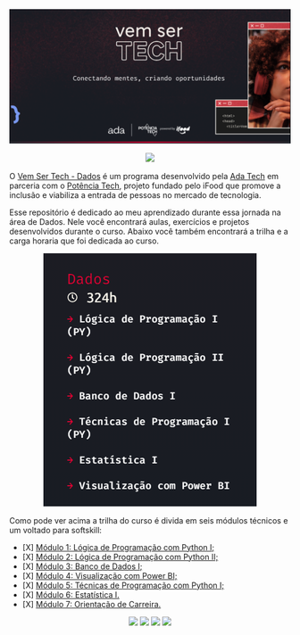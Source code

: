 <img src="Vem-ser-tech.png">
<p align="center">
  <img src="https://img.shields.io/static/v1?label=Status&message=COMPLETO&color=blue&style=for-the-badge"/>
</p>
<p>O <a href="https://ada.tech/sou-aluno/programas/ifood-vem-ser-tech" target="_blank">Vem Ser Tech - Dados</a> é um programa desenvolvido pela <a href="https://ada.tech/" target="_blank">Ada Tech</a> em parceria com o <a href="https://potenciatech.com.br/" target="_blank">Potência Tech</a>, projeto fundado pelo iFood que promove a inclusão e viabiliza a entrada de pessoas no mercado de tecnologia.</p>
<p>Esse repositório é dedicado ao meu aprendizado durante essa jornada na área de Dados. Nele você encontrará aulas, exercícios e projetos desenvolvidos durante o curso. Abaixo você também encontrará a trilha e a carga horaria que foi dedicada ao curso.</p>
<p align="center">
  <img src="Trilha.png">
</p>
<p>Como pode ver acima a trilha do curso é divida em seis módulos técnicos e um voltado para softskill:</p>
<ul>
  <li>[X] <a href="https://github.com/Math-Muniz/iFood-Adatech-Data-Bootcamp/tree/main/Modulo-01">Módulo 1: Lógica de Programação com Python I;</a></li>
  <li>[X] <a href="https://github.com/Math-Muniz/iFood-Adatech-Data-Bootcamp/tree/main/Modulo-02">Módulo 2: Lógica de Programação com Python II;</a></li>
  <li>[X] <a href="https://github.com/Math-Muniz/iFood-Adatech-Data-Bootcamp/tree/main/Modulo-03">Módulo 3: Banco de Dados I;</a></li>
  <li>[X] <a href="https://github.com/Math-Muniz/iFood-Adatech-Data-Bootcamp/tree/main/Modulo-04">Módulo 4: Visualização com Power BI;</a></li>
  <li>[X] <a href="https://github.com/Math-Muniz/iFood-Adatech-Data-Bootcamp/tree/main/Modulo-05">Módulo 5: Técnicas de Programação com Python I;</a></li>
  <li>[X] <a href="https://github.com/Math-Muniz/iFood-Adatech-Data-Bootcamp/tree/main/Modulo-06">Módulo 6: Estatística I.</a></li>
  <li>[X] <a href="https://github.com/Math-Muniz/iFood-Adatech-Data-Bootcamp/tree/main/Modulo-07">Módulo 7: Orientação de Carreira.</a></li>
</ul>
<div id="header" align="center">
  <a href="https://www.linkedin.com/in/math-muniz/" target="_blank"><img src="https://img.shields.io/badge/-LinkedIn-%230077B5?style=for-the-badge&logo=linkedin&logoColor=white" target="_blank"></a> 
  <a href = "mailto:math.muniz.damasco@gmail.com"><img src="https://img.shields.io/badge/-Gmail-%23333?style=for-the-badge&logo=gmail&logoColor=white" target="_blank"></a>
  <a href="https://www.kaggle.com/mathmuniz" target="_blank"><img src="https://img.shields.io/badge/Kaggle-20BEFF?style=for-the-badge&logo=Kaggle&logoColor=white" target="_blank"></a>
  <a href="https://medium.com/@math-muniz" target="_blank"><img src="https://img.shields.io/badge/Medium-12100E?style=for-the-badge&logo=medium&logoColor=white" target="_blank"></a>
</div>
